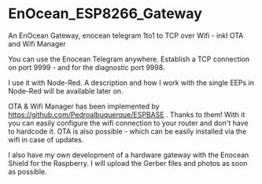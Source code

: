 # EnOcean_ESP8266_Gateway
An EnOcean Gateway, enocean telegram 1to1 to TCP over Wifi - inkl OTA and Wifi Manager


You can use the Enocean Telegram anywhere.
Establish a TCP connection on port 9999 - and for the diagnostic port 9998.

I use it with Node-Red. A description and how I work with the single EEPs in Node-Red will be available later on.

OTA & Wifi Manager has been implemented by https://github.com/Pedroalbuquerque/ESPBASE . Thanks to them!
With it you can easily configure the wifi connection to your router and don't have to hardcode it.
OTA is also possible - which can be easily installed via the wifi in case of updates.

I also have my own development of a hardware gateway with the Enocean Shield for the Raspberry.
I will upload the Gerber files and photos as soon as possible.

